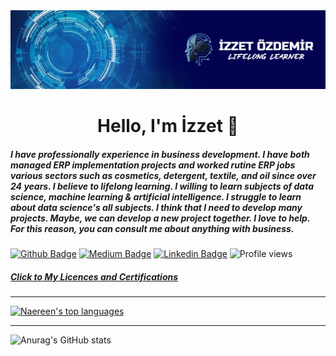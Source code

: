 <div align="center"><img src="https://github.com/izzet-ozdemir/izzet-ozdemir/blob/main/banner.jpg"></div>

<h1 align="center">Hello, I'm İzzet 👋</h1>

<h5>I have professionally experience in business development. I have both managed ERP implementation projects and worked rutine ERP jobs various sectors such as cosmetics, detergent, textile, and oil since over 24 years. I believe to lifelong learning. I willing to learn subjects of data science, machine learning & artificial intelligence. I struggle to learn about data science's all subjects. I think that I need to develop many projects. Maybe, we can develop a new project together. I love to help. For this reason, you can consult me about anything with business.</h5>

[![Github Badge](https://img.shields.io/badge/-Github-000?style=quare&labelColor=000&logo=Github&logoColor=white&link=https://github.com/izzet-ozdemir)](https://github.com/izzet-ozdemir) 
[![Medium Badge](https://img.shields.io/badge/-Medium-757575?style=flat-quare&labelColor=757575&logo=Medium&logoColor=white&link=https://medium.com/@izzetozdemir)](https://medium.com/@izzetozdemir) 
[![Linkedin Badge](https://img.shields.io/badge/izzetozdemir-follow%20on%20linkedin-blue?style=flat&logo=linkedin)](https://www.linkedin.com/in/izzetozdemir?locale=en_US) 
![Profile views](https://gpvc.arturio.dev/izzet-ozdemir)

<h5><a href="https://www.linkedin.com/in/izzetozdemir/details/certifications/" alt="My Certifications" target="_top">Click to My Licences and Certifications</a></h5>

<hr/>

[![Naereen's top languages](https://github-readme-stats.vercel.app/api/top-langs/?username=izzet-ozdemir&theme=blue-green)](https://github.com/izzet-ozdemir/github-readme-stats) 

<hr/>

![Anurag's GitHub stats](https://github-readme-stats.vercel.app/api?username=izzet-ozdemir&show_icons=true&theme=radical)


<!--
**izzet-ozdemir/izzet-ozdemir** is a ✨ _special_ ✨ repository because its `README.md` (this file) appears on your GitHub profile.

Here are some ideas to get you started:

- 🔭 I’m currently working on ...
- 🌱 I’m currently learning ...
- 👯 I’m looking to collaborate on ...
- 🤔 I’m looking for help with ...
- 💬 Ask me about ...
- 📫 How to reach me: ...
- 😄 Pronouns: ...
- ⚡ Fun fact: ...
-->

